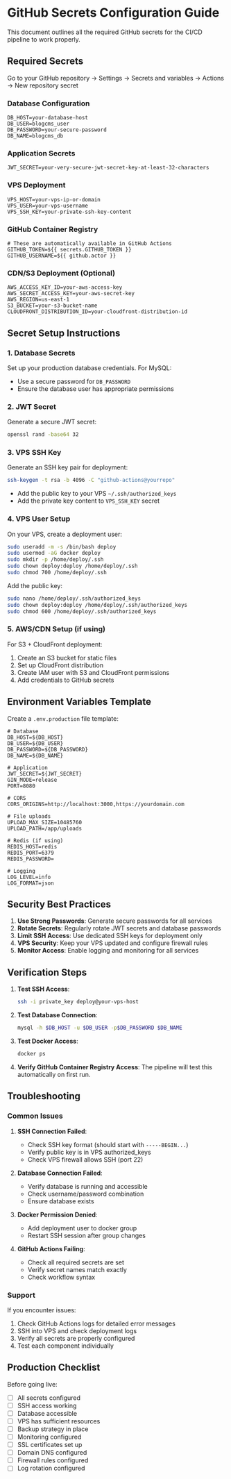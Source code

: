 # GitHub Secrets Configuration Guide

This document outlines all the required GitHub secrets for the CI/CD pipeline to work properly.

## Required Secrets

Go to your GitHub repository → Settings → Secrets and variables → Actions → New repository secret

### Database Configuration
```
DB_HOST=your-database-host
DB_USER=blogcms_user
DB_PASSWORD=your-secure-password
DB_NAME=blogcms_db
```

### Application Secrets
```
JWT_SECRET=your-very-secure-jwt-secret-key-at-least-32-characters
```

### VPS Deployment
```
VPS_HOST=your-vps-ip-or-domain
VPS_USER=your-vps-username
VPS_SSH_KEY=your-private-ssh-key-content
```

### GitHub Container Registry
```
# These are automatically available in GitHub Actions
GITHUB_TOKEN=${{ secrets.GITHUB_TOKEN }}
GITHUB_USERNAME=${{ github.actor }}
```

### CDN/S3 Deployment (Optional)
```
AWS_ACCESS_KEY_ID=your-aws-access-key
AWS_SECRET_ACCESS_KEY=your-aws-secret-key
AWS_REGION=us-east-1
S3_BUCKET=your-s3-bucket-name
CLOUDFRONT_DISTRIBUTION_ID=your-cloudfront-distribution-id
```

## Secret Setup Instructions

### 1. Database Secrets
Set up your production database credentials. For MySQL:
- Use a secure password for `DB_PASSWORD`
- Ensure the database user has appropriate permissions

### 2. JWT Secret
Generate a secure JWT secret:
```bash
openssl rand -base64 32
```

### 3. VPS SSH Key
Generate an SSH key pair for deployment:
```bash
ssh-keygen -t rsa -b 4096 -C "github-actions@yourrepo"
```
- Add the public key to your VPS `~/.ssh/authorized_keys`
- Add the private key content to `VPS_SSH_KEY` secret

### 4. VPS User Setup
On your VPS, create a deployment user:
```bash
sudo useradd -m -s /bin/bash deploy
sudo usermod -aG docker deploy
sudo mkdir -p /home/deploy/.ssh
sudo chown deploy:deploy /home/deploy/.ssh
sudo chmod 700 /home/deploy/.ssh
```

Add the public key:
```bash
sudo nano /home/deploy/.ssh/authorized_keys
sudo chown deploy:deploy /home/deploy/.ssh/authorized_keys
sudo chmod 600 /home/deploy/.ssh/authorized_keys
```

### 5. AWS/CDN Setup (if using)
For S3 + CloudFront deployment:
1. Create an S3 bucket for static files
2. Set up CloudFront distribution
3. Create IAM user with S3 and CloudFront permissions
4. Add credentials to GitHub secrets

## Environment Variables Template

Create a `.env.production` file template:
```env
# Database
DB_HOST=${DB_HOST}
DB_USER=${DB_USER}
DB_PASSWORD=${DB_PASSWORD}
DB_NAME=${DB_NAME}

# Application
JWT_SECRET=${JWT_SECRET}
GIN_MODE=release
PORT=8080

# CORS
CORS_ORIGINS=http://localhost:3000,https://yourdomain.com

# File uploads
UPLOAD_MAX_SIZE=10485760
UPLOAD_PATH=/app/uploads

# Redis (if using)
REDIS_HOST=redis
REDIS_PORT=6379
REDIS_PASSWORD=

# Logging
LOG_LEVEL=info
LOG_FORMAT=json
```

## Security Best Practices

1. **Use Strong Passwords**: Generate secure passwords for all services
2. **Rotate Secrets**: Regularly rotate JWT secrets and database passwords
3. **Limit SSH Access**: Use dedicated SSH keys for deployment only
4. **VPS Security**: Keep your VPS updated and configure firewall rules
5. **Monitor Access**: Enable logging and monitoring for all services

## Verification Steps

1. **Test SSH Access**:
   ```bash
   ssh -i private_key deploy@your-vps-host
   ```

2. **Test Database Connection**:
   ```bash
   mysql -h $DB_HOST -u $DB_USER -p$DB_PASSWORD $DB_NAME
   ```

3. **Test Docker Access**:
   ```bash
   docker ps
   ```

4. **Verify GitHub Container Registry Access**:
   The pipeline will test this automatically on first run.

## Troubleshooting

### Common Issues

1. **SSH Connection Failed**:
   - Check SSH key format (should start with `-----BEGIN...`)
   - Verify public key is in VPS authorized_keys
   - Check VPS firewall allows SSH (port 22)

2. **Database Connection Failed**:
   - Verify database is running and accessible
   - Check username/password combination
   - Ensure database exists

3. **Docker Permission Denied**:
   - Add deployment user to docker group
   - Restart SSH session after group changes

4. **GitHub Actions Failing**:
   - Check all required secrets are set
   - Verify secret names match exactly
   - Check workflow syntax

### Support

If you encounter issues:
1. Check GitHub Actions logs for detailed error messages
2. SSH into VPS and check deployment logs
3. Verify all secrets are properly configured
4. Test each component individually

## Production Checklist

Before going live:
- [ ] All secrets configured
- [ ] SSH access working
- [ ] Database accessible
- [ ] VPS has sufficient resources
- [ ] Backup strategy in place
- [ ] Monitoring configured
- [ ] SSL certificates set up
- [ ] Domain DNS configured
- [ ] Firewall rules configured
- [ ] Log rotation configured
